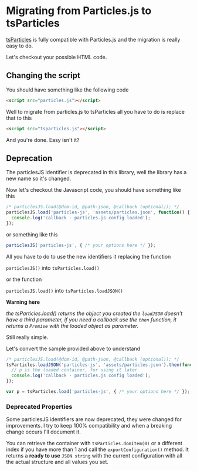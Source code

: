# Migrating from Particles.js to tsParticles

[tsParticles](https://github.com/matteobruni/tsparticles) is fully compatible with Particles.js and the migration is really easy to do.

Let's checkout your possible HTML code.

## Changing the script

You should have something like the following code

```html
<script src="particles.js"></script>
```

Well to migrate from particles.js to tsParticles all you have to do is replace that to this

```html
<script src="tsparticles.js"></script>
```

And you're done. Easy isn't it?

## Deprecation

The particlesJS identifier is deprecated in this library, well the library has a new name so it's changed.

Now let's checkout the Javascript code, you should have something like this

```javascript
/* particlesJS.load(@dom-id, @path-json, @callback (optional)); */
particlesJS.load('particles-js', 'assets/particles.json', function() {
  console.log('callback - particles.js config loaded');
});
```

or something like this

```javascript
particlesJS('particles-js', { /* your options here */ });
```

All you have to do to use the new identifiers it replacing the function

`particlesJS()` into `tsParticles.load()`

or the function

`particlesJS.load()` into `tsParticles.loadJSON()`

**Warning here**

*the tsParticles.load() returns the object you created*
*the `loadJSON` doesn't have a third parameter, if you need a callback use the `then` function, it returns a `Promise` with the loaded object as parameter.*

Still really simple.

Let's convert the sample provided above to understand

```javascript
/* particlesJS.load(@dom-id, @path-json, @callback (optional)); */
tsParticles.loadJSON('particles-js', 'assets/particles.json').then(function(p) {
  // p is the loaded container, for using it later
  console.log('callback - particles.js config loaded');
});

var p = tsParticles.load('particles-js', { /* your options here */ }); // p is the loaded container, for using it later
```

### Deprecated Properties

Some particlesJS identifiers are now deprecated, they were changed for improvements. I try to keep 100% compatibility and when a breaking change occurs I'll document it.

You can retrieve the container with `tsParticles.domItem(0)` or a different index if you have more than 1 and call the `exportConfiguration()` method.
It returns a **ready to use** `JSON string` with the current configuration with all the actual structure and all values you set.